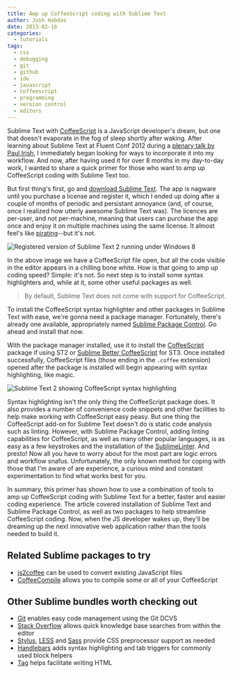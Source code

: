 ```yaml
---
title: Amp up CoffeeScript coding with Sublime Text
author: Josh Habdas
date: 2013-02-16
categories:
  - tutorials
tags:
  - css
  - debugging
  - git
  - github
  - ide
  - javascript
  - coffeescript
  - programming
  - version control
  - editors
---
```

Sublime Text with [CoffeeScript][1] is a JavaScript developer's dream, but one that doesn't evaporate in the fog of sleep shortly after waking. After learning about Sublime Text at Fluent Conf 2012 during a [plenary talk by Paul Irish][2], I immediately began looking for ways to incorporate it into my workflow. And now, after having used it for over 8 months in my day-to-day work, I wanted to share a quick primer for those who want to amp up CoffeeScript coding with Sublime Text too.

<!--more-->

But first thing's first, go and [download Sublime Text][3]. The app is nagware until you purchase a license and register it, which I ended up doing after a couple of months of periodic and persistant annoyance (and, of course, once I realized how utterly awesome Sublime Text was). The licences are per-user, and not per-machine, meaning that users can purchase the app once and enjoy it on multiple machines using the same license. It almost feel's like [pirating][4]--but it's not.

![Registered version of Sublime Text 2 running under Windows 8](//s3.amazonaws.com/images.habdas.org/st2.png)

In the above image we have a CoffeeScript file open, but all the code visible in the editor appears in a chilling bone white. How is that going to amp up coding speed? Simple: it's not. So next step is to install some syntax highlighters and, while at it, some other useful packages as well.

> By default, Sublime Text does not come with support for CoffeeScript.

To install the CoffeeScript syntax highlighter and other packages in Sublime Text with ease, we're gonna need a package manager. Fortunately, there's already one available, appropriately named <a href="http://wbond.net/sublime_packages/package_control">Sublime Package Control</a>. Go ahead and install that now.

With the package manager installed, use it to install the <a href="https://github.com/Xavura/CoffeeScript-Sublime-Plugin">CoffeeScript</a> package if using ST2 or [Sublime Better CoffeeScript](https://github.com/aponxi/sublime-better-coffeescript) for ST3. Once installed successfully, CoffeeScript files (those ending in the `.coffee` extension) opened after the package is installed will begin appearing with syntax highlighting, like magic.

![Sublime Text 2 showing CoffeeScript syntax highlighting](//s3.amazonaws.com/images.habdas.org/st2-coffee_hilight.png)

Syntax highlighting isn't the only thing the CoffeeScript package does. It also provides a number of convenience code snippets and other facilities to help make working with CoffeeScript easy peasy. But one thing the CoffeeScript add-on for Sublime Text doesn't do is static code analysis such as linting. However, with Sublime Package Control, adding linting capabilities for CoffeeScript, as well as many other popular languages, is as easy as a few keystrokes and the installation of the <a href="https://github.com/SublimeLinter/SublimeLinter">SublimeLinter</a>. And presto! Now all you have to worry about for the most part are logic errors and workflow snafus. Unfortunately, the only known method for coping with those that I'm aware of are experience, a curious mind and constant experimentation to find what works best for you.

In summary, this primer has shown how to use a combination of tools to amp up CoffeeScript coding with Sublime Text for a better, faster and easier coding experience. The article covered installation of Sublime Text and Sublime Package Control, as well as two packages to help streamline CoffeeScript coding. Now, when the JS developer wakes up, they'll be dreaming up the next innovative web application rather than the tools needed to build it.

## Related Sublime packages to try

- [js2coffee](https://github.com/rstacruz/js2coffee) can be used to convert existing JavaScript files
- [CoffeeCompile](https://github.com/surjikal/sublime-coffee-compile) allows you to compile some or all of your CoffeeScript

## Other Sublime bundles worth checking out

- [Git](https://github.com/kemayo/sublime-text-2-git) enables easy code management using the Git DCVS
- [Stack Overflow](https://github.com/ericmartel/Sublime-Text-2-Stackoverflow-Plugin) allows quick knowledge base searches from within the editor
- [Stylus](https://github.com/billymoon/Stylus), [LESS](https://github.com/danro/LESS-sublime) and [Sass](https://github.com/nathos/sass-textmate-bundle) provide CSS preprocessor support as needed
- [Handlebars](https://github.com/daaain/Handlebars) adds syntax highlighting and tab triggers for commonly used block helpers
- [Tag](https://github.com/SublimeText/Tag) helps facilitate writing HTML

 [1]: http://coffeescript.org/
 [2]: http://www.youtube.com/watch?v=f7AU2Ozu8eo
 [3]: http://www.sublimetext.com/download
 [4]: http://xkcd.com/553/
